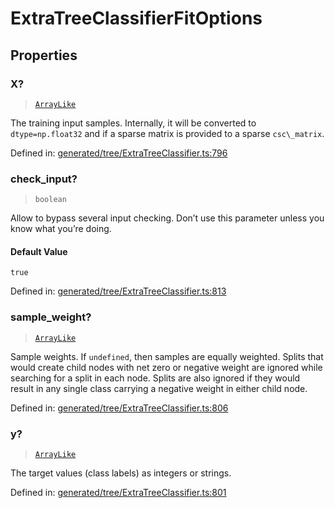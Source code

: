 # ExtraTreeClassifierFitOptions

## Properties

### X?

> [`ArrayLike`](../types/ArrayLike.md)

The training input samples. Internally, it will be converted to `dtype=np.float32` and if a sparse matrix is provided to a sparse `csc\_matrix`.

Defined in:  [generated/tree/ExtraTreeClassifier.ts:796](https://github.com/transitive-bullshit/scikit-learn-ts/blob/122b3c0/packages/sklearn/src/generated/tree/ExtraTreeClassifier.ts#L796)

### check\_input?

> `boolean`

Allow to bypass several input checking. Don’t use this parameter unless you know what you’re doing.

#### Default Value

`true`

Defined in:  [generated/tree/ExtraTreeClassifier.ts:813](https://github.com/transitive-bullshit/scikit-learn-ts/blob/122b3c0/packages/sklearn/src/generated/tree/ExtraTreeClassifier.ts#L813)

### sample\_weight?

> [`ArrayLike`](../types/ArrayLike.md)

Sample weights. If `undefined`, then samples are equally weighted. Splits that would create child nodes with net zero or negative weight are ignored while searching for a split in each node. Splits are also ignored if they would result in any single class carrying a negative weight in either child node.

Defined in:  [generated/tree/ExtraTreeClassifier.ts:806](https://github.com/transitive-bullshit/scikit-learn-ts/blob/122b3c0/packages/sklearn/src/generated/tree/ExtraTreeClassifier.ts#L806)

### y?

> [`ArrayLike`](../types/ArrayLike.md)

The target values (class labels) as integers or strings.

Defined in:  [generated/tree/ExtraTreeClassifier.ts:801](https://github.com/transitive-bullshit/scikit-learn-ts/blob/122b3c0/packages/sklearn/src/generated/tree/ExtraTreeClassifier.ts#L801)
